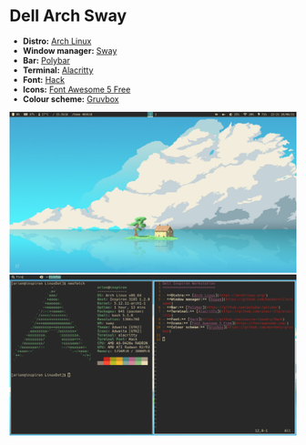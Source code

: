 Dell Arch Sway
=========================

- **Distro:** [Arch Linux](https://archlinux.org/)
- **Window manager:** [Sway](https://swaywm.org)
- **Bar:** [Polybar](https://github.com/polybar/polybar)
- **Terminal:** [Alacritty](https://github.com/alacritty/alacritty)
- **Font:** [Hack](https://github.com/source-foundry/Hack)
- **Icons:** [Font Awesome 5 Free](https://fontawesome.com/)
- **Colour scheme:** [Gruvbox](https://github.com/morhetz/gruvbox)

![clean desktop](screens/clean.png "clean desktop")
![busy desktop](screens/busy.png "busy desktop")
